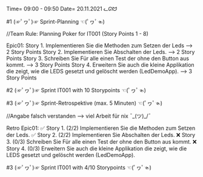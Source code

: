 Time= 09:00 - 09:50
Date= 20.11.2021
ᓚᘏᗢ

#1 (☞ﾟヮﾟ)☞ Sprint-Planning ☜(ﾟヮﾟ☜)

//Team Rule: Planning Poker for IT001 (Story Points 1 - 8)

Epic01:
    Story 1. Implementieren Sie die Methoden zum Setzen der Leds --> 2 Story Points
    Story 2. Implementieren Sie Abschalten der Leds. --> 2 Story Points
    Story 3. Schreiben Sie Für alle einen Test der ohne den Button aus kommt. --> 3 Story Points
    Story 4. Erweitern Sie auch die kleine Applikation die zeigt, wie die LEDS gesetzt und gelöscht werden (LedDemoApp). --> 3 Story Points


#2 (☞ﾟヮﾟ)☞ Sprint IT001 with 10 Storypoints ☜(ﾟヮﾟ☜)


#3 (☞ﾟヮﾟ)☞ Sprint-Retrospektive (max. 5 Minuten)  ☜(ﾟヮﾟ☜)

//Angabe falsch verstanden --> viel Arbeit für nix ¯\_(ツ)_/¯

Retro Epic01:
✅   Story 1. (2/2) Implementieren Sie die Methoden zum Setzen der Leds.
✅   Story 2. (2/2) Implementieren Sie Abschalten der Leds.
❌   Story 3. (0/3) Schreiben Sie Für alle einen Test der ohne den Button aus kommt.
❌   Story 4. (0/3) Erweitern Sie auch die kleine Applikation die zeigt, wie die LEDS gesetzt und gelöscht werden (LedDemoApp).

#3 (☞ﾟヮﾟ)☞ Sprint IT001 with 4/10 Storypoints ☜(ﾟヮﾟ☜)

